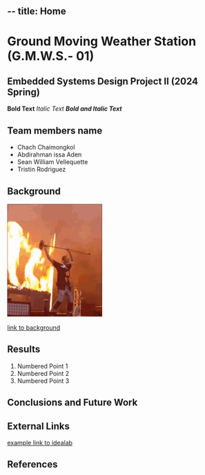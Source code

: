 --
title: Home
---

# Ground Moving Weather Station (G.M.W.S.- 01)

## Embedded Systems Design Project II (2024 Spring) 

**Bold Text**
_Italic Text_
**_Bold and Italic Text_**

## Team members name 

* Chach Chaimongkol
* Abdirahman issa Aden
* Sean William Vellequette
* Tristin Rodriguez

## Background

![image caption](travis-scott-fire.gif)

[link to background](/background)

## Results

1. Numbered Point 1
1. Numbered Point 2
1. Numbered Point 3

## Conclusions and Future Work

## External Links

[example link to idealab](https://idealab.asu.edu)


## References
